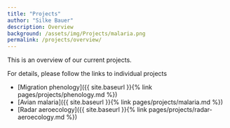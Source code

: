 ```yaml
---
title: "Projects"
author: "Silke Bauer"
description: Overview
background: /assets/img/Projects/malaria.png
permalink: /projects/overview/
---
```



This is an overview of our current projects. 

For details, please follow the links to individual projects
* [Migration phenology]({{ site.baseurl }}{% link pages/projects/phenology.md %})
* [Avian malaria]({{ site.baseurl }}{% link pages/projects/malaria.md %})
* [Radar aeroecology]({{ site.baseurl }}{% link pages/projects/radar-aeroecology.md %})
